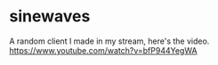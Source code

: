 # sinewaves
 A random client I made in my stream, here's the video. https://www.youtube.com/watch?v=bfP944YegWA
